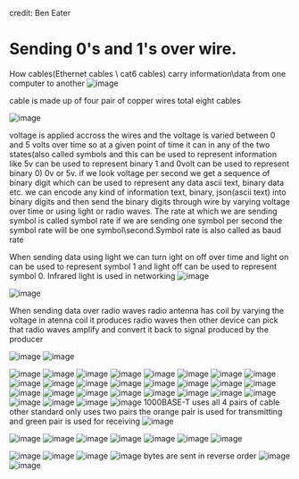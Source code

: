 
credit: Ben Eater
# Sending 0's and 1's over wire.

How cables(Ethernet cables \ cat6 cables) carry information\data from one computer to another
![image](https://user-images.githubusercontent.com/23136463/113181125-12d66e00-926f-11eb-91e9-9095dba8de27.png)

cable is made up of four pair of copper wires total eight cables

![image](https://user-images.githubusercontent.com/23136463/113182513-9a70ac80-9270-11eb-97b3-7085e3eee63c.png)

voltage is applied accross the wires and the voltage is varied between 0 and 5 volts over time
so at a given point of time it can in any of the two states(also called symbols and this can be used to represent information like 5v can be used to represent binary 1 and 0volt can be used to represent binary 0) 0v or 5v. if we look voltage per second we get a sequence of binary digit which can be used to
represent any data ascii text, binary data etc. we can encode any kind of information text, binary, json(ascii text) into binary digits and then send the binary digits through wire by varying voltage over time or using light or radio waves.
The rate at which we are sending symbol is called symbol rate if we are sending one symbol per second the symbol rate will be one symbol\second.Symbol rate is also called as
baud rate


When sending data using light we can turn ight on off over time and light on can be used to represent symbol 1 and light off can be used to represent symbol 0. Infrared light is used in networking
![image](https://user-images.githubusercontent.com/23136463/113184302-a2c9e700-9272-11eb-8a17-7fbffb9ce616.png)

![image](https://user-images.githubusercontent.com/23136463/113184981-7c587b80-9273-11eb-8125-41b45383179d.png)

When sending data over radio waves radio antenna has coil by varying the voltage in atenna coil it produces radio waves then other device can pick that radio waves amplify and convert it back to signal produced by the producer 

![image](https://user-images.githubusercontent.com/23136463/113185274-e40ec680-9273-11eb-9c21-39a65032907d.png)
![image](https://user-images.githubusercontent.com/23136463/113185332-f38e0f80-9273-11eb-9814-4009dde5cb1f.png)

![image](https://user-images.githubusercontent.com/23136463/113185518-2c2de900-9274-11eb-984f-52bc2eefd103.png)
![image](https://user-images.githubusercontent.com/23136463/113186054-cc840d80-9274-11eb-8fdd-8acb7b6341d2.png)
![image](https://user-images.githubusercontent.com/23136463/113186158-ec1b3600-9274-11eb-9197-57c33396ad72.png)
![image](https://user-images.githubusercontent.com/23136463/113186211-fb9a7f00-9274-11eb-9915-3fd52066e2a9.png)
![image](https://user-images.githubusercontent.com/23136463/113186264-0c4af500-9275-11eb-845b-0ab71f11a6b6.png)
![image](https://user-images.githubusercontent.com/23136463/113186448-503dfa00-9275-11eb-9b17-0289368ba948.png)
![image](https://user-images.githubusercontent.com/23136463/113186506-677ce780-9275-11eb-8641-846faf52809f.png)
![image](https://user-images.githubusercontent.com/23136463/113186639-8bd8c400-9275-11eb-898d-74e4b90c83a1.png)
![image](https://user-images.githubusercontent.com/23136463/113186676-96935900-9275-11eb-8062-c5848b726bfb.png)
![image](https://user-images.githubusercontent.com/23136463/113187105-18838200-9276-11eb-9a31-7b0de78e8d2b.png)
![image](https://user-images.githubusercontent.com/23136463/113187507-921b7000-9276-11eb-86c1-a7aa92b267b1.png)
![image](https://user-images.githubusercontent.com/23136463/113187603-abbcb780-9276-11eb-8415-9fc50095e44b.png)
![image](https://user-images.githubusercontent.com/23136463/113187852-f50d0700-9276-11eb-9156-4e0485f2d42e.png)
![image](https://user-images.githubusercontent.com/23136463/113187927-0d7d2180-9277-11eb-8c18-e7488f90580f.png)
![image](https://user-images.githubusercontent.com/23136463/113188035-2e457700-9277-11eb-8b58-293c00663e00.png)
![image](https://user-images.githubusercontent.com/23136463/113188111-44ebce00-9277-11eb-9f26-f302cfe55c78.png)
![image](https://user-images.githubusercontent.com/23136463/113188157-51702680-9277-11eb-8f63-96d6f4907371.png)
![image](https://user-images.githubusercontent.com/23136463/113188654-f25ee180-9277-11eb-82b8-25a9a7261530.png)
![image](https://user-images.githubusercontent.com/23136463/113189097-71ecb080-9278-11eb-93a6-c80f919fa618.png)
![image](https://user-images.githubusercontent.com/23136463/113189131-7d3fdc00-9278-11eb-9809-392d097abdf4.png)
![image](https://user-images.githubusercontent.com/23136463/113189308-aeb8a780-9278-11eb-9928-cb41412dbe6a.png)
![image](https://user-images.githubusercontent.com/23136463/113189363-c001b400-9278-11eb-8ddd-fca21c05f62f.png)
![image](https://user-images.githubusercontent.com/23136463/113189467-d90a6500-9278-11eb-8cb8-c38d82e7e52d.png)
![image](https://user-images.githubusercontent.com/23136463/113189728-238be180-9279-11eb-8807-0c211efb2aa1.png)
![image](https://user-images.githubusercontent.com/23136463/113189794-37cfde80-9279-11eb-9295-98c8d5f14bf8.png)
![image](https://user-images.githubusercontent.com/23136463/113189998-78c7f300-9279-11eb-944c-e658de5faf69.png)
![image](https://user-images.githubusercontent.com/23136463/113190070-8c735980-9279-11eb-8690-cba690a92577.png)
![image](https://user-images.githubusercontent.com/23136463/113190458-ee33c380-9279-11eb-89b9-04f533e0f838.png)
1000BASE-T uses all 4 pairs of cable other standard only uses two pairs the orange pair is used for transmitting and green pair is used for receiving
![image](https://user-images.githubusercontent.com/23136463/113190807-64d0c100-927a-11eb-8705-6acb84e9a9ae.png)

![image](https://user-images.githubusercontent.com/23136463/113190853-73b77380-927a-11eb-9b2c-145658e62889.png)
![image](https://user-images.githubusercontent.com/23136463/113191271-f7716000-927a-11eb-8b5c-165438f378ab.png)
![image](https://user-images.githubusercontent.com/23136463/113191398-1ec82d00-927b-11eb-936d-b50615da0f6a.png)
![image](https://user-images.githubusercontent.com/23136463/113191633-6b136d00-927b-11eb-9863-887e9d524083.png)
![image](https://user-images.githubusercontent.com/23136463/113191693-7b2b4c80-927b-11eb-9640-9c9cbfca811c.png)
![image](https://user-images.githubusercontent.com/23136463/113191727-83838780-927b-11eb-89fc-194334d09235.png)
![image](https://user-images.githubusercontent.com/23136463/113191755-8c745900-927b-11eb-9e41-b0a7c6779bf1.png)

![image](https://user-images.githubusercontent.com/23136463/113191795-9ac27500-927b-11eb-900d-625debd3284f.png)
![image](https://user-images.githubusercontent.com/23136463/113191824-a44bdd00-927b-11eb-9f44-10f28cfda6ff.png)
![image](https://user-images.githubusercontent.com/23136463/113191943-ca717d00-927b-11eb-87a7-6d3623d5e591.png)
![image](https://user-images.githubusercontent.com/23136463/113192017-e2490100-927b-11eb-9c16-1476be102c75.png)
bytes are sent in reverse order
![image](https://user-images.githubusercontent.com/23136463/113192172-145a6300-927c-11eb-8952-a67265794636.png)
![image](https://user-images.githubusercontent.com/23136463/113192332-3e138a00-927c-11eb-95ca-c05b36f0b5df.png)


